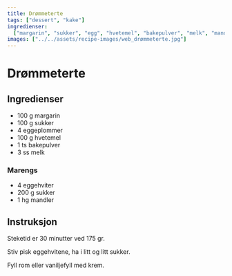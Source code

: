 ```yaml
---
title: Drømmeterte
tags: ["dessert", "kake"]
ingredienser:
  ["margarin", "sukker", "egg", "hvetemel", "bakepulver", "melk", "mandler"]
images: ["../../assets/recipe-images/web_drømmeterte.jpg"]
---
```


# Drømmeterte

## Ingredienser

- 100 g margarin
- 100 g sukker
- 4 eggeplommer
- 100 g hvetemel
- 1 ts bakepulver
- 3 ss melk

### Marengs

- 4 eggehviter
- 200 g sukker
- 1 hg mandler

## Instruksjon

Steketid er 30 minutter ved 175 gr.

Stiv pisk eggehvitene, ha i litt og litt sukker.

Fyll rom eller vaniljefyll med krem.
